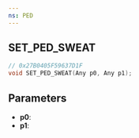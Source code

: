 ```yaml
---
ns: PED
---
```

## SET_PED_SWEAT

```c
// 0x27B0405F59637D1F
void SET_PED_SWEAT(Any p0, Any p1);
```

## Parameters
* **p0**:
* **p1**:
